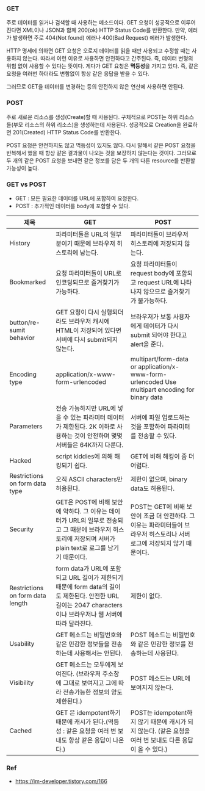 ### GET

주로 데이터를 읽거나 검색할 때 사용하는 메소드이다. GET 요청이 성공적으로 이루어진다면 XML이나 JSON과 함께 200(ok) HTTP Status Code를 반환한다. 
만약, 에러가 발생하면 주로 404(Not found) 에러나 400(Bad Request) 에러가 발생한다.

HTTP 명세에 의하면 GET 요청은 오로지 데이터를 읽을 때만 사용되고 수정할 때는 사용하지 않는다. 따라서 이런 이유로 사용하면 안전하다고 간주된다. 즉, 데이터 변형의 위험 없이 사용할 수 있다는 뜻이다. 게다가 GET 요청은 **멱등성**을 가지고 있다. 즉, 같은 요청을 여러번 하더라도 변함없이 항상 같은 응답을 받을 수 있다.

그러므로 GET을 데이터를 변경하는 등의 안전하지 않은 연산에 사용하면 안된다.

### POST

주로 새로운 리소스를 생성(Create)할 때 사용된다. 구체적으로 POST는 하위 리소스들(부모 리소스의 하위 리소스)을 생성하는데 사용된다. 성공적으로 Creation을 완료하면 201(Created) HTTP Status Code를 반환한다. 

POST 요청은 안전하지도 않고 멱등성이 있지도 않다. 다시 말해서 같은 POST 요청을 반복해서 했을 때 항상 같은 결과물이 나오는 것을 보장하지 않는다는 것이다. 그러므로 두 개의 같은 POST 요청을 보내면 같은 정보를 담은 두 개의 다른 resource를 반환할 가능성이 높다.

### GET vs POST

- GET : 모든 필요한 데이터를 URL에 포함하여 요청한다.
- POST : 추가적인 데이터를 body에 포함할 수 있다.

|제목| GET | POST |
|------|---|---|
|History|파라미터들은 URL의 일부분이기 때문에 브라우저 히스토리에 남는다.|파라미터들이 브라우저 히스토리에 저장되지 않는다.|
|Bookmarked|요청 파라미터들이 URL로 인코딩되므로 즐겨찾기가 가능하다.|요청 파라미터들이 request body에 포함되고 request URL에 나타나지 않으므로 즐겨찾기가 불가능하다.|
|button/re-sumit behavior|GET 요청이 다시 실행되더라도 브라우저 캐시에 HTML이 저장되어 있다면 서버에 다시 submit되지 않는다.|브라우저가 보통 사용자에게 데이터가 다시 submit 되어야 한다고 alert을 준다.|
|Encoding type|application/x-www-form-urlencoded|multipart/form-data or application/x-www-form-urlencoded Use multipart encoding for binary data|
|Parameters|전송 가능하지만 URL에 넣을 수 있는 파라미터 데이터가 제한된다. 2K 이하로 사용하는 것이 안전하며 몇몇 서버들은 64K까지 다룬다.|서버에 파일 업로드하는 것을 포함하여 파라미터를 전송할 수 있다.|
|Hacked|script kiddies에 의해 해킹되기 쉽다.|GET에 비해 해킹이 좀 더 어렵다.|
|Restrictions on form data type|오직 ASCII characters만 허용된다.|제한이 없으며, binary data도 허용된다.|
|Security|GET은 POST에 비해 보안에 약하다. 그 이유는 데이터가 URL의 일부로 전송되고 그 때문에 브라우저 히스토리에 저장되며 서버가 plain text로 로그를 남기기 때문이다.|POST는 GET에 비해 보안이 조금 더 안전하다. 그 이유는 파라미터들이 브라우저 히스토리나 서버 로그에 저장되지 않기 때문이다.|
|Restrictions on form data length|form data가 URL에 포함되고 URL 길이가 제한되기 때문에 form data의 길이도 제한된다. 안전한 URL 길이는 2047 characters이나 브라우저나 웹 서버에 따라 달라진다.|제한이 없다.|
|Usability|GET 메소드는 비밀번호와 같은 민감한 정보들을 전송하는데 사용해서는 안된다.|POST 메소드는 비밀번호와 같은 민감한 정보를 전송하는데 사용된다.|
|Visibility|GET 메소드는 모두에게 보여진다. (브라우저 주소창에 그대로 보여지고 그에 따라 전송가능한 정보의 양도 제한된다.)|POST 메소드는 URL에 보여지지 않는다.|
|Cached|GET 은 idempotent하기 때문에 캐시가 된다.(멱등성 : 같은 요청을 여러 번 보내도 항상 같은 응답이 나온다.)|POST는 idempotent하지 않기 때문에 캐시가 되지 않는다. (같은 요청을 여러 번 보내도 다른 응답이 올 수 있다.)|

### Ref
- https://im-developer.tistory.com/166
